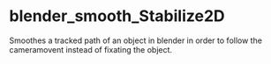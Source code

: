 # blender_smooth_Stabilize2D
Smoothes a tracked path of an object in blender in order to follow the cameramovent instead of fixating the object.
